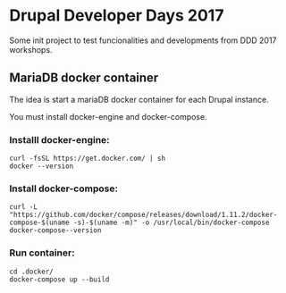 # Drupal Developer Days 2017

Some init project to test funcionalities and developments from DDD 2017 workshops.

## MariaDB docker container

The idea is start a mariaDB docker container for each Drupal instance.

You must install docker-engine and docker-compose.

### Installl docker-engine:
```
curl -fsSL https://get.docker.com/ | sh
docker --version
```

### Install docker-compose:
```
curl -L "https://github.com/docker/compose/releases/download/1.11.2/docker-compose-$(uname -s)-$(uname -m)" -o /usr/local/bin/docker-compose
docker-compose--version
```

### Run container:

```
cd .docker/
docker-compose up --build
```